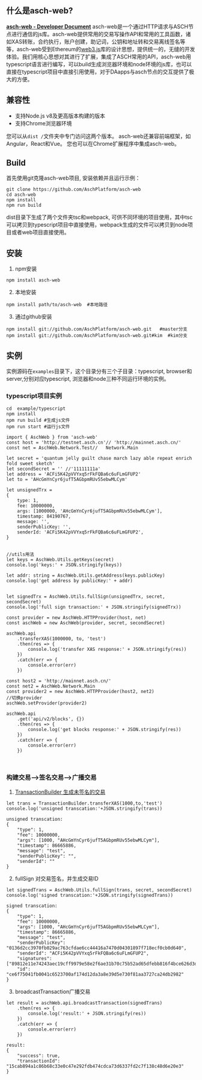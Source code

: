 
## 什么是asch-web?

__[asch-web - Developer Document](https://github.com/AschPlatform/asch-docs/blob/master/http_api/zh-cn.md)__
asch-web是一个通过HTTP请求与ASCH节点进行通信的js库。asch-web提供常用的交易写操作API和常用的工具函数，诸如XAS转账，合约执行，账户创建，助记词，公钥和地址转和交易离线签名等等，asch-web受到Ethereum的[web3.js](https://github.com/ethereum/web3.js/)库的设计思想，提供统一的，无缝的开发体验。我们用核心思想对其进行了扩展，集成了ASCH常用的API，asch-web用typescript语言进行编写，可以build生成浏览器环境和node环境的js库，也可以直接在typescript项目中直接引用使用，对于DAapps与asch节点的交互提供了极大的方便。

## 兼容性
- 支持Node.js v8及更高版本构建的版本
- 支持Chrome浏览器环境

您可以从`dist /`文件夹中专门访问这两个版本。
asch-web还兼容前端框架，如Angular，React和Vue。
您也可以在Chrome扩展程序中集成asch-web。

## Build

首先使用git克隆asch-web项目, 安装依赖并且运行示例：

```
git clone https://github.com/AschPlatform/asch-web
cd asch-web
npm install
npm run build

```
dist目录下生成了两个文件夹tsc和webpack, 可供不同环境的项目使用，其中tsc可以拷贝到typescript项目中直接使用，webpack生成的文件可以拷贝到node项目或者web项目直接使用。


## 安装

 1. npm安装

```
npm install asch-web

```
 
2. 本地安装
  
```
npm install path/to/asch-web  #本地路径

```

3. 通过github安装
  
```
npm install git://github.com/AschPlatform/asch-web.git   #master分支
npm install git://github.com/AschPlatform/asch-web.git#kim  #kim分支

```

## 

## 实例

实例源码在`examples`目录下，这个目录分有三个子目录：typescript, browser和server,分别对应typescript, 浏览器和node三种不同运行环境的实例。


### typescript项目实例

```
cd  example/typescript
npm install
npm run build #生成js文件
npm run start #运行js文件

```

```
import { AschWeb } from 'asch-web'
const host = 'http://testnet.asch.cn'// 'http://mainnet.asch.cn/'
const net = AschWeb.Network.Test//   Network.Main

let secret = 'quantum jelly guilt chase march lazy able repeat enrich fold sweet sketch'
let secondSecret = '' //'11111111a'
let address = 'ACFi5K42pVVYxq5rFkFQBa6c6uFLmGFUP2'
let to = 'AHcGmYnCyr6jufT5AGbpmRUv55ebwMLCym'

let unsignedTrx =
{
    type: 1,
    fee: 10000000,
    args: [1000000, 'AHcGmYnCyr6jufT5AGbpmRUv55ebwMLCym'],
    timestamp: 84190767,
    message: '',
    senderPublicKey: '',
    senderId: 'ACFi5K42pVVYxq5rFkFQBa6c6uFLmGFUP2',
}


//utils用法
let keys = AschWeb.Utils.getKeys(secret)
console.log('keys:' + JSON.stringify(keys))

let addr: string = AschWeb.Utils.getAddress(keys.publicKey)
console.log('get address by publicKey:' + addr)


let signedTrx = AschWeb.Utils.fullSign(unsignedTrx, secret, secondSecret)
console.log('full sign transaction:' + JSON.stringify(signedTrx))

const provider = new AschWeb.HTTPProvider(host, net)
const aschWeb = new AschWeb(provider, secret, secondSecret)

aschWeb.api
    .transferXAS(1000000, to, 'test')
    .then(res => {
        console.log('transfer XAS response:' + JSON.stringify(res))
    })
    .catch(err => {
        console.error(err)
    })

const host2 = 'http://mainnet.asch.cn/'
const net2 = AschWeb.Network.Main
const provider2 = new AschWeb.HTTPProvider(host2, net2)
//切换provider
aschWeb.setProvider(provider2)

aschWeb.api
    .get('api/v2/blocks', {})
    .then(res => {
        console.log('get blocks response:' + JSON.stringify(res))
    })
    .catch(err => {
        console.error(err)
    })



```


### 构建交易-->签名交易-->广播交易

1. [TransactionBuilder 生成未签名的交易](./src/builders/README.md)
```
let trans = TransactionBuilder.transferXAS(1000,to,'test')
console.log('unsigned transcation:'+JSON.stringify(trans))
```

```
unsigned transcation:
{
	"type": 1,
	"fee": 10000000,
	"args": [1000, "AHcGmYnCyr6jufT5AGbpmRUv55ebwMLCym"],
	"timestamp": 86665886,
	"message": "test",
	"senderPublicKey": "",
	"senderId": ""
}
```

2. fullSign 对交易签名，并生成交易ID
```
let signedTrans = AschWeb.Utils.fullSign(trans, secret, secondSecret)
console.log('signed transcation:'+JSON.stringify(signedTrans))
```

```
signed transcation:
{
	"type": 1,
	"fee": 10000000,
	"args": [1000, "AHcGmYnCyr6jufT5AGbpmRUv55ebwMLCym"],
	"timestamp": 86665886,
	"message": "test",
	"senderPublicKey": "0136d2cc3970fb029ac763cfdae6cc44416a7470d04301897f718ecf0cb0d640",
	"senderId": "ACFi5K42pVVYxq5rFkFQBa6c6uFLmGFUP2",
	"signatures": ["89812e11e74243aec19cff9979e58e2f6ae31b70c75b52ad65dfebb816f4bce626d3d310396796526316f90daba409dc4cd7865944df50d570295bc1469d9a05"],
	"id": "ce6f75041fb0041c6523700af174d12da3a8e39d5e730f81aa3727ca24db2982"
}
```

3. broadcastTransaction广播交易

```
let result = aschWeb.api.broadcastTransaction(signedTrans)
    .then(res => {
        console.log('result:' + JSON.stringify(res))
    })
    .catch(err => {
        console.error(err)
    })
```

```
result:
{
	"success": true,
	"transactionId": "15cab894a1c86b68c33e0c47e292fdb474cdca73d6337fd2c7f138c48d6e20e3"
}
```